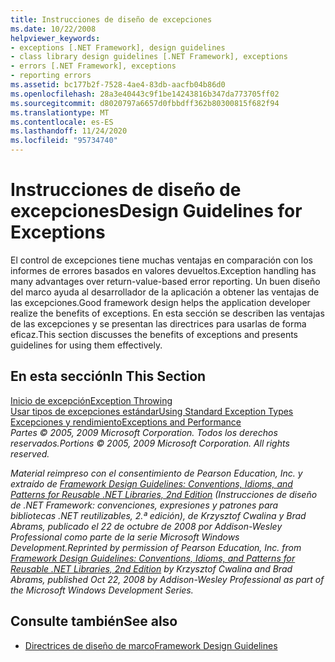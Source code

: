 ```yaml
---
title: Instrucciones de diseño de excepciones
ms.date: 10/22/2008
helpviewer_keywords:
- exceptions [.NET Framework], design guidelines
- class library design guidelines [.NET Framework], exceptions
- errors [.NET Framework], exceptions
- reporting errors
ms.assetid: bc177b2f-7528-4ae4-83db-aacfb04b86d0
ms.openlocfilehash: 28a3e40443c9f1be14243816b347da773705ff02
ms.sourcegitcommit: d8020797a6657d0fbbdff362b80300815f682f94
ms.translationtype: MT
ms.contentlocale: es-ES
ms.lasthandoff: 11/24/2020
ms.locfileid: "95734740"
---
```

# <a name="design-guidelines-for-exceptions"></a><span data-ttu-id="d8d9b-102">Instrucciones de diseño de excepciones</span><span class="sxs-lookup"><span data-stu-id="d8d9b-102">Design Guidelines for Exceptions</span></span>

<span data-ttu-id="d8d9b-103">El control de excepciones tiene muchas ventajas en comparación con los informes de errores basados en valores devueltos.</span><span class="sxs-lookup"><span data-stu-id="d8d9b-103">Exception handling has many advantages over return-value-based error reporting.</span></span> <span data-ttu-id="d8d9b-104">Un buen diseño del marco ayuda al desarrollador de la aplicación a obtener las ventajas de las excepciones.</span><span class="sxs-lookup"><span data-stu-id="d8d9b-104">Good framework design helps the application developer realize the benefits of exceptions.</span></span> <span data-ttu-id="d8d9b-105">En esta sección se describen las ventajas de las excepciones y se presentan las directrices para usarlas de forma eficaz.</span><span class="sxs-lookup"><span data-stu-id="d8d9b-105">This section discusses the benefits of exceptions and presents guidelines for using them effectively.</span></span>  
  
## <a name="in-this-section"></a><span data-ttu-id="d8d9b-106">En esta sección</span><span class="sxs-lookup"><span data-stu-id="d8d9b-106">In This Section</span></span>  

 [<span data-ttu-id="d8d9b-107">Inicio de excepción</span><span class="sxs-lookup"><span data-stu-id="d8d9b-107">Exception Throwing</span></span>](exception-throwing.md)  
 [<span data-ttu-id="d8d9b-108">Usar tipos de excepciones estándar</span><span class="sxs-lookup"><span data-stu-id="d8d9b-108">Using Standard Exception Types</span></span>](using-standard-exception-types.md)  
 [<span data-ttu-id="d8d9b-109">Excepciones y rendimiento</span><span class="sxs-lookup"><span data-stu-id="d8d9b-109">Exceptions and Performance</span></span>](exceptions-and-performance.md)  
 <span data-ttu-id="d8d9b-110">*Partes © 2005, 2009 Microsoft Corporation. Todos los derechos reservados.*</span><span class="sxs-lookup"><span data-stu-id="d8d9b-110">*Portions © 2005, 2009 Microsoft Corporation. All rights reserved.*</span></span>  
  
 <span data-ttu-id="d8d9b-111">*Material reimpreso con el consentimiento de Pearson Education, Inc. y extraído de [Framework Design Guidelines: Conventions, Idioms, and Patterns for Reusable .NET Libraries, 2nd Edition](https://www.informit.com/store/framework-design-guidelines-conventions-idioms-and-9780321545619) (Instrucciones de diseño de .NET Framework: convenciones, expresiones y patrones para bibliotecas .NET reutilizables, 2.ª edición), de Krzysztof Cwalina y Brad Abrams, publicado el 22 de octubre de 2008 por Addison-Wesley Professional como parte de la serie Microsoft Windows Development.*</span><span class="sxs-lookup"><span data-stu-id="d8d9b-111">*Reprinted by permission of Pearson Education, Inc. from [Framework Design Guidelines: Conventions, Idioms, and Patterns for Reusable .NET Libraries, 2nd Edition](https://www.informit.com/store/framework-design-guidelines-conventions-idioms-and-9780321545619) by Krzysztof Cwalina and Brad Abrams, published Oct 22, 2008 by Addison-Wesley Professional as part of the Microsoft Windows Development Series.*</span></span>  
  
## <a name="see-also"></a><span data-ttu-id="d8d9b-112">Consulte también</span><span class="sxs-lookup"><span data-stu-id="d8d9b-112">See also</span></span>

- [<span data-ttu-id="d8d9b-113">Directrices de diseño de marco</span><span class="sxs-lookup"><span data-stu-id="d8d9b-113">Framework Design Guidelines</span></span>](index.md)
